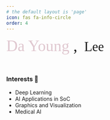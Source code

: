 ```yaml
---
# the default layout is 'page'
icon: fas fa-info-circle
order: 4
---
```


<!-- 
> Add Markdown syntax content to file `_tabs/about.md`{: .filepath } and it will show up on this page.
{: .prompt-tip } -->

<span style="color: #e0c8d0; font-family: 'Brush Script MT'; font-size: 3em;">Da Young </span> <span style="color: #black; font-family: 'Brush Script MT'; font-size: 3em;"> , </span>&nbsp;
<span style="color: #black; font-family: Copperplate, Papyrus, fantasy; font-size: 2.5em;">Lee </span>

<!-- <a href="https://drive.google.com/file/d/1aDT1blBcJjyv0YnSTv6gU6uB0VpmQ3eN/view?usp=drive_link"><img  alt="résumé"  src="https://img.shields.io/badge/résumé-CF89A0"/></a> -->

&nbsp;

<!-- Interests -->
<h3 align="left">Interests 🧐</h3>

- Deep Learning
- AI Applications in SoC
- Graphics and Visualization
- Medical AI
